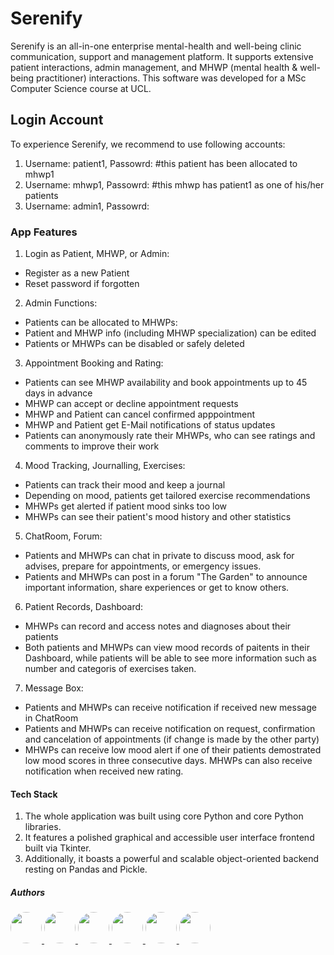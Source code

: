 # Serenify
Serenify is an all-in-one enterprise mental-health and well-being clinic communication, support and management platform. 
It supports extensive patient interactions, admin management, and MHWP (mental health & well-being practitioner) interactions.
This software was developed for a MSc Computer Science course at UCL.

## Login Account
To experience Serenify, we recommend to use following accounts:
1. Username: patient1, Passowrd:       #this patient has been allocated to mhwp1
2. Username: mhwp1, Passowrd:          #this mhwp has patient1 as one of his/her patients
3. Username: admin1, Passowrd:

### App Features
1. Login as Patient, MHWP, or Admin:
  - Register as a new Patient
  - Reset password if forgotten
2. Admin Functions:
  - Patients can be allocated to MHWPs:
  - Patient and MHWP info (including MHWP specialization) can be edited
  - Patients or MHWPs can be disabled or safely deleted 
3. Appointment Booking and Rating:
  - Patients can see MHWP availability and book appointments up to 45 days in advance
  - MHWP can accept or decline appointment requests
  - MHWP and Patient can cancel confirmed apppointment
  - MHWP and Patient get E-Mail notifications of status updates
  - Patients can anonymously rate their MHWPs, who can see ratings and comments to improve their work
4. Mood Tracking, Journalling, Exercises:
  - Patients can track their mood and keep a journal
  - Depending on mood, patients get tailored exercise recommendations 
  - MHWPs get alerted if patient mood sinks too low
  - MHWPs can see their patient's mood history and other statistics
5. ChatRoom, Forum:
  - Patients and MHWPs can chat in private to discuss mood, ask for advises, prepare for appointments, or emergency issues.
  - Patients and MHWPs can post in a forum "The Garden" to announce important information, share experiences or get to know others.
6. Patient Records, Dashboard:
  - MHWPs can record and access notes and diagnoses about their patients
  - Both patients and MHWPs can view mood records of paitents in their Dashboard, while patients will be able to see more information such as number and categoris of exercises taken. 
7. Message Box:
  - Patients and MHWPs can receive notification if received new message in ChatRoom
  - Patients and MHWPs can receive notification on request, confirmation and cancelation of appointments (if change is made by the other party)
  - MHWPs can receive low mood alert if one of their patients demostrated low mood scores in three consecutive days. MHWPs can also receive notification when received new rating.

#### Tech Stack
1. The whole application was built using core Python and core Python libraries.
2. It features a polished graphical and accessible user interface frontend built via Tkinter.
3. Additionally, it boasts a powerful and scalable object-oriented backend resting on Pandas and Pickle.

##### Authors
<a href="https://github.com/timfarkas">
  <img src="https://avatars.githubusercontent.com/u/60944846?v=4" style="border-radius: 50%; width: 50px;">
</a>
<a href="https://github.com/tt01924">
  <img src="https://avatars.githubusercontent.com/u/150555214?v=4" style="border-radius: 50%; width: 50px;">
</a>
<a href="https://github.com/j-simpson1">
  <img src="https://avatars.githubusercontent.com/u/183202115?v=4" style="border-radius: 50%; width: 50px;">
</a>
<a href="https://github.com/PeaceES">
  <img src="https://avatars.githubusercontent.com/u/88505176?v=4" style="border-radius: 50%; width: 50px;">
</a>
<a href="https://github.com/bielasekk">
  <img src="https://avatars.githubusercontent.com/u/185803708?v=4" style="border-radius: 50%; width: 50px;">
</a>
<a href="https://github.com/BruceZZhao">
  <img src="https://avatars.githubusercontent.com/u/173182479?v=4" style="border-radius: 50%; width: 50px;">
</a>


